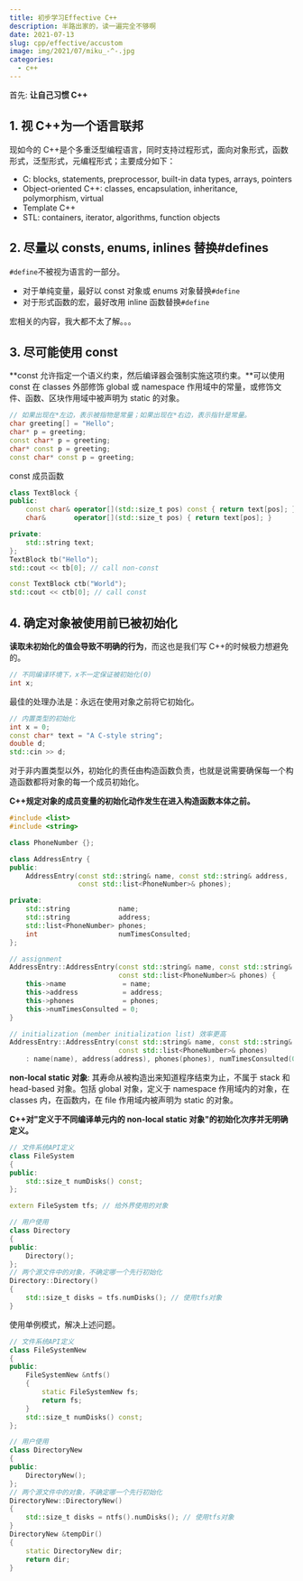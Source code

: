 ```yaml
---
title: 初步学习Effective C++
description: 半路出家的，读一遍完全不够啊
date: 2021-07-13
slug: cpp/effective/accustom
image: img/2021/07/miku_-^-.jpg
categories:
  - c++
---
```


首先: **让自己习惯 C++**

## 1. 视 C++为一个语言联邦

现如今的 C++是个多重泛型编程语言，同时支持过程形式，面向对象形式，函数形式，泛型形式，元编程形式；主要成分如下：

- C: blocks, statements, preprocessor, built-in data types, arrays, pointers
- Object-oriented C++: classes, encapsulation, inheritance, polymorphism, virtual
- Template C++
- STL: containers, iterator, algorithms, function objects

## 2. 尽量以 consts, enums, inlines 替换#defines

`#define`不被视为语言的一部分。

- 对于单纯变量，最好以 const 对象或 enums 对象替换`#define`
- 对于形式函数的宏，最好改用 inline 函数替换`#define`

宏相关的内容，我大都不太了解。。。

## 3. 尽可能使用 const

**const 允许指定一个语义约束，然后编译器会强制实施这项约束。**可以使用 const 在 classes 外部修饰 global 或 namespace 作用域中的常量，或修饰文件、函数、区块作用域中被声明为 static 的对象。

```c++
// 如果出现在*左边，表示被指物是常量；如果出现在*右边，表示指针是常量。
char greeting[] = "Hello";
char* p = greeting;
const char* p = greeting;
char* const p = greeting;
const char* const p = greeting;
```

const 成员函数

```c++
class TextBlock {
public:
    const char& operator[](std::size_t pos) const { return text[pos]; }
    char&       operator[](std::size_t pos) { return text[pos]; }

private:
    std::string text;
};
TextBlock tb("Hello");
std::cout << tb[0]; // call non-const

const TextBlock ctb("World");
std::cout << ctb[0]; // call const
```

## 4. 确定对象被使用前已被初始化

**读取未初始化的值会导致不明确的行为**，而这也是我们写 C++的时候极力想避免的。

```c++
// 不同编译环境下，x不一定保证被初始化(0)
int x;
```

最佳的处理办法是：永远在使用对象之前将它初始化。

```c++
// 内置类型的初始化
int x = 0;
const char* text = "A C-style string";
double d;
std::cin >> d;
```

对于非内置类型以外，初始化的责任由构造函数负责，也就是说需要确保每一个构造函数都将对象的每一个成员初始化。

**C++规定对象的成员变量的初始化动作发生在进入构造函数本体之前。**

```c++
#include <list>
#include <string>

class PhoneNumber {};

class AddressEntry {
public:
    AddressEntry(const std::string& name, const std::string& address,
                 const std::list<PhoneNumber>& phones);

private:
    std::string            name;
    std::string            address;
    std::list<PhoneNumber> phones;
    int                    numTimesConsulted;
};

// assignment
AddressEntry::AddressEntry(const std::string& name, const std::string& address,
                           const std::list<PhoneNumber>& phones) {
    this->name              = name;
    this->address           = address;
    this->phones            = phones;
    this->numTimesConsulted = 0;
}

// initialization (member initialization list) 效率更高
AddressEntry::AddressEntry(const std::string& name, const std::string& address,
                           const std::list<PhoneNumber>& phones)
    : name(name), address(address), phones(phones), numTimesConsulted(0) {}
```

**non-local static 对象**: 其寿命从被构造出来知道程序结束为止，不属于 stack 和 head-based 对象。包括 global 对象，定义于 namespace 作用域内的对象，在 classes 内，在函数内，在 file 作用域内被声明为 static 的对象。

**C++对"定义于不同编译单元内的 non-local static 对象"的初始化次序并无明确定义。**

```c++
// 文件系统API定义
class FileSystem
{
public:
    std::size_t numDisks() const;
};

extern FileSystem tfs; // 给外界使用的对象

// 用户使用
class Directory
{
public:
    Directory();
};
// 两个源文件中的对象，不确定哪一个先行初始化
Directory::Directory()
{
    std::size_t disks = tfs.numDisks(); // 使用tfs对象
}
```

使用单例模式，解决上述问题。

```c++
// 文件系统API定义
class FileSystemNew
{
public:
    FileSystemNew &ntfs()
    {
        static FileSystemNew fs;
        return fs;
    }
    std::size_t numDisks() const;
};

// 用户使用
class DirectoryNew
{
public:
    DirectoryNew();
};
// 两个源文件中的对象，不确定哪一个先行初始化
DirectoryNew::DirectoryNew()
{
    std::size_t disks = ntfs().numDisks(); // 使用tfs对象
}
DirectoryNew &tempDir()
{
    static DirectoryNew dir;
    return dir;
}
```
